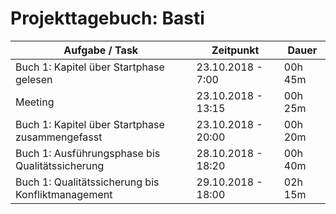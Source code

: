 # Projekttagebuch: Basti

Aufgabe / Task | Zeitpunkt | Dauer
--- | --- | ---
Buch 1: Kapitel über Startphase gelesen | 23.10.2018 - 7:00 | 00h 45m
Meeting | 23.10.2018 - 13:15 | 00h 25m
Buch 1: Kapitel über Startphase zusammengefasst | 23.10.2018 - 20:00 | 00h 20m
Buch 1: Ausführungsphase bis Qualitätssicherung | 28.10.2018 - 18:20 | 00h 40m
Buch 1: Qualitätssicherung bis Konfliktmanagement | 29.10.2018 - 18:00 | 02h 15m
